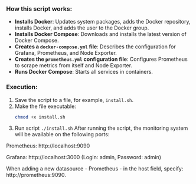 ### How this script works:
- **Installs Docker**: Updates system packages, adds the Docker repository, installs Docker, and adds the user to the Docker group.
- **Installs Docker Compose**: Downloads and installs the latest version of Docker Compose.
- **Creates a `docker-compose.yml` file**: Describes the configuration for Grafana, Prometheus, and Node Exporter.
- **Creates the `prometheus.yml` configuration file**: Configures Prometheus to scrape metrics from itself and Node Exporter.
- **Runs Docker Compose**: Starts all services in containers.

### Execution:
1. Save the script to a file, for example, `install.sh`.
2. Make the file executable:
   ```bash
   chmod +x install.sh
3. Run script
   `./install.sh`
After running the script, the monitoring system will be available on the following ports:

Prometheus: http://localhost:9090

Grafana: http://localhost:3000 (Login: admin, Password: admin)

When adding a new datasource - Prometheus - in the host field, specify: http://prometheus:9090.
